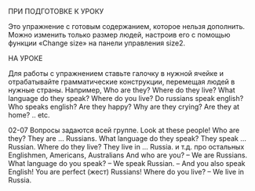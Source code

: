 ПРИ ПОДГОТОВКЕ К УРОКУ

Это упражнение с готовым содержанием, которое нельзя дополнить. 
Можно изменить только размер людей, настроив его с помощью функции «Change size» на панели управления size2.

НА УРОКЕ

Для работы с упражнением ставьте галочку в нужной ячейке и отрабатывайте грамматические конструкции, перемещая людей в нужные страны. 
Например, 
Who are they? Where do they live? What language do they speak? Where do you live? Do russians speak english?
Who speaks english? Are they happy? Why are they crying? Are they at home? .. etc.

02-07
Вопросы задаются всей группе. Look at these people! Who are they? They are … Russians. What language do they speak? They speak … Russian. Where do they live? They live in … Russia. и т.д. про остальных Englishmen, Americans, Australians And who are you? – We are Russians. What language do you speak? – We speak Russian. – And you also speak English! You are perfect (жест) Russians! Where do you live? – We live in Russia.
